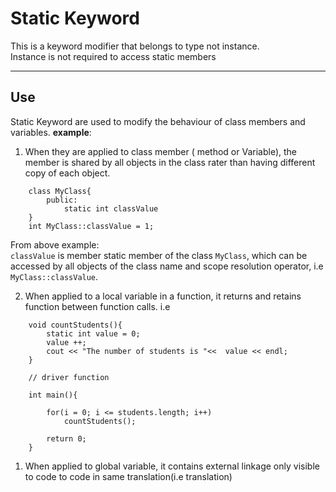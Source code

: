#   Static Keyword
This is a keyword modifier that belongs to type not instance. <br/>
Instance is not required to access static members
***
## Use
Static Keyword are used to modify the behaviour of class members and variables.
__example__: <br/>
1. When they are applied to class member ( method or Variable), the member is
shared by all objects in the class rater than having different copy of each object.

```
    class MyClass{
        public:
            static int classValue
    }
    int MyClass::classValue = 1;
```
From above example: <br>
`classValue` is member static member of the class `MyClass`, which can be accessed by all objects
of the class name and scope resolution operator, i.e `MyClass::classValue`.

2. When applied to a local variable in a  function, it returns and retains function
between function calls. i.e 
```
    void countStudents(){
        static int value = 0;
        value ++;
        cout << "The number of students is "<<  value << endl;
    }

    // driver function

    int main(){

        for(i = 0; i <= students.length; i++)
            countStudents();

        return 0;
    }
```

1. When applied to global variable, it contains external linkage only
visible to code to code in same translation(i.e translation)